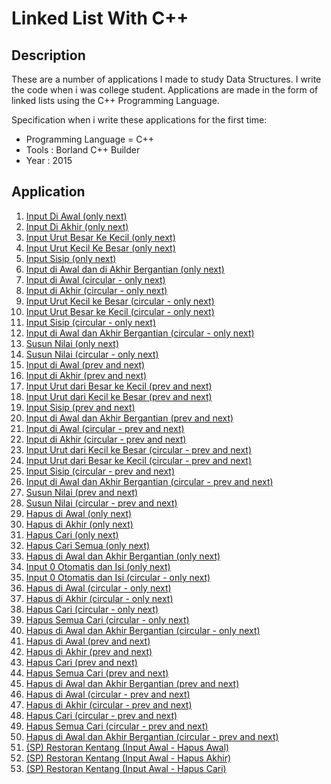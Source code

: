# Linked List With C++

## Description
These are a number of applications I made to study Data Structures. 
I write the code when i was college student.
Applications are made in the form of linked lists using the C++ Programming Language.

Specification when i write these applications for the first time: 
- Programming Language = C++
- Tools : Borland C++ Builder
- Year : 2015

## Application
1. [ Input Di Awal (only next) ](https://github.com/Hidayat-rivai/struktur_data01/)
2. [ Input Di Akhir (only next) ](https://github.com/Hidayat-rivai/struktur_data02/) 
3. [ Input Urut Besar Ke Kecil (only next) ](https://github.com/Hidayat-rivai/struktur_data03/) 
4. [ Input Urut Kecil Ke Besar (only next) ](https://github.com/Hidayat-rivai/stru6tur_data04/) 
5. [ Input Sisip (only next) ](https://github.com/Hidayat-rivai/struktur_data05/) 
6. [ Input di Awal dan di Akhir Bergantian (only next) ](https://github.com/Hidayat-rivai/struktur_data06/) 
7. [ Input di Awal (circular - only next) ](https://github.com/Hidayat-rivai/struktur_data07/) 
8. [ Input di Akhir (circular - only next) ](https://github.com/Hidayat-rivai/struktur_data08/) 
9. [ Input Urut Kecil ke Besar (circular - only next) ](https://github.com/Hidayat-rivai/struktur_data09/) 
10. [ Input Urut Besar ke Kecil (circular - only next) ](https://github.com/Hidayat-rivai/struktur_data10/) 
11. [ Input Sisip (circular - only next) ](https://github.com/Hidayat-rivai/struktur_data11/) 
12. [ Input di Awal dan Akhir Bergantian (circular - only next) ](https://github.com/Hidayat-rivai/struktur_data12/) 
13. [ Susun Nilai (only next) ](https://github.com/Hidayat-rivai/struktur_data13/) 
14. [ Susun Nilai (circular - only next) ](https://github.com/Hidayat-rivai/struktur_data14/) 
15. [ Input di Awal (prev and next) ](https://github.com/Hidayat-rivai/struktur_data15/) 
16. [ Input di Akhir (prev and next) ](https://github.com/Hidayat-rivai/struktur_data16/) 
17. [ Input Urut dari Besar ke Kecil (prev and next) ](https://github.com/Hidayat-rivai/struktur_data17/) 
18. [ Input Urut dari Kecil ke Besar (prev and next) ](https://github.com/Hidayat-rivai/struktur_data18/) 
19. [ Input Sisip (prev and next) ](https://github.com/Hidayat-rivai/struktur_data19/) 
20. [ Input di Awal dan Akhir Bergantian (prev and next) ](https://github.com/Hidayat-rivai/struktur_data20/) 
21. [ Input di Awal (circular - prev and next) ](https://github.com/Hidayat-rivai/struktur_data21/) 
22. [ Input di Akhir (circular - prev and next) ](https://github.com/Hidayat-rivai/struktur_data22/) 
23. [ Input Urut dari Kecil ke Besar (circular - prev and next) ](https://github.com/Hidayat-rivai/struktur_data23/) 
24. [ Input Urut dari Besar ke Kecil (circular - prev and next) ](https://github.com/Hidayat-rivai/struktur_data24/) 
25. [ Input Sisip (circular - prev and next) ](https://github.com/Hidayat-rivai/struktur_data25/) 
26. [ Input di Awal dan Akhir Bergantian (circular - prev and next) ](https://github.com/Hidayat-rivai/struktur_data26/) 
27. [ Susun Nilai (prev and next) ](https://github.com/Hidayat-rivai/struktur_data27/) 
28. [ Susun Nilai (circular - prev and next) ](https://github.com/Hidayat-rivai/struktur_data28/) 
29. [ Hapus di Awal (only next) ](https://github.com/Hidayat-rivai/struktur_data29/) 
30. [ Hapus di Akhir (only next) ](https://github.com/Hidayat-rivai/struktur_data30/) 
31. [ Hapus Cari (only next) ](https://github.com/Hidayat-rivai/struktur_data31/) 
32. [ Hapus Cari Semua (only next) ](https://github.com/Hidayat-rivai/struktur_data32/) 
33. [ Hapus di Awal dan Akhir Bergantian (only next) ](https://github.com/Hidayat-rivai/struktur_data33/) 
34. [ Input 0 Otomatis dan Isi (only next) ](https://github.com/Hidayat-rivai/struktur_data34/) 
35. [ Input 0 Otomatis dan Isi (circular - only next) ](https://github.com/Hidayat-rivai/struktur_data35/) 
36. [ Hapus di Awal (circular - only next) ](https://github.com/Hidayat-rivai/struktur_data36/) 
37. [ Hapus di Akhir (circular - only next) ](https://github.com/Hidayat-rivai/struktur_data37/) 
38. [ Hapus Cari (circular - only next) ](https://github.com/Hidayat-rivai/struktur_data38/) 
39. [ Hapus Semua Cari (circular - only next) ](https://github.com/Hidayat-rivai/struktur_data39/) 
40. [ Hapus di Awal dan Akhir Bergantian (circular - only next) ](https://github.com/Hidayat-rivai/struktur_data40/) 
41. [ Hapus di Awal (prev and next) ](https://github.com/Hidayat-rivai/struktur_data41/) 
42. [ Hapus di Akhir (prev and next) ](https://github.com/Hidayat-rivai/struktur_data42/) 
43. [ Hapus Cari (prev and next) ](https://github.com/Hidayat-rivai/struktur_data43/) 
44. [ Hapus Semua Cari (prev and next) ](https://github.com/Hidayat-rivai/struktur_data44/) 
45. [ Hapus di Awal dan Akhir Bergantian (prev and next) ](https://github.com/Hidayat-rivai/struktur_data45/) 
46. [ Hapus di Awal (circular - prev and next) ](https://github.com/Hidayat-rivai/struktur_data46/) 
47. [ Hapus di Akhir (circular - prev and next) ](https://github.com/Hidayat-rivai/struktur_data47/) 
48. [ Hapus Cari (circular - prev and next) ](https://github.com/Hidayat-rivai/struktur_data48/) 
49. [ Hapus Semua Cari (circular - prev and next) ](https://github.com/Hidayat-rivai/struktur_data49/) 
50. [ Hapus di Awal dan Akhir Bergantian (circular - prev and next) ](https://github.com/Hidayat-rivai/struktur_data50/) 
51. [ (SP) Restoran Kentang (Input Awal - Hapus Awal) ](https://github.com/Hidayat-rivai/struktur_data51/) 
52. [ (SP) Restoran Kentang (Input Awal - Hapus Akhir) ](https://github.com/Hidayat-rivai/struktur_data52/) 
53. [ (SP) Restoran Kentang (Input Awal - Hapus Cari) ](https://github.com/Hidayat-rivai/struktur_data53/) 

